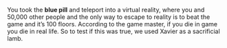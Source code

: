 You took the **blue pill** and teleport into a virtual reality, where you and 50,000 other people and the only way to escape to reality is to beat the game and it’s 100 floors. According to the game master, if you die in game you die in real life. So to test if this was true, we used Xavier as a sacrificial lamb.